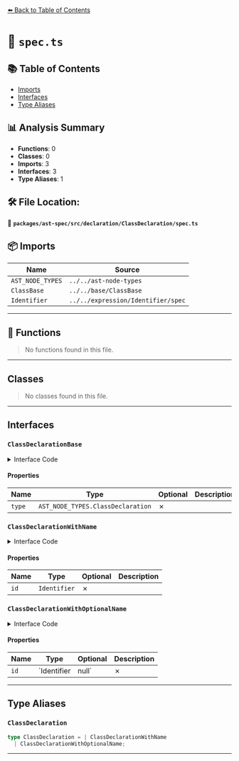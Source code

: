 [⬅️ Back to Table of Contents](../../../../../index.md)

# 📄 `spec.ts`

## 📚 Table of Contents

- [Imports](#imports)
- [Interfaces](#interfaces)
- [Type Aliases](#type-aliases)

## 📊 Analysis Summary

- **Functions**: 0
- **Classes**: 0
- **Imports**: 3
- **Interfaces**: 3
- **Type Aliases**: 1

## 🛠️ File Location:
📂 **`packages/ast-spec/src/declaration/ClassDeclaration/spec.ts`**

## 📦 Imports

| Name | Source |
|------|--------|
| `AST_NODE_TYPES` | `../../ast-node-types` |
| `ClassBase` | `../../base/ClassBase` |
| `Identifier` | `../../expression/Identifier/spec` |


---

## 🔧 Functions

> No functions found in this file.


---

## Classes

> No classes found in this file.


---

## Interfaces

### `ClassDeclarationBase`

<details><summary>Interface Code</summary>

```ts
interface ClassDeclarationBase extends ClassBase {
  type: AST_NODE_TYPES.ClassDeclaration;
}
```
</details>

#### Properties

| Name | Type | Optional | Description |
|------|------|----------|-------------|
| `type` | `AST_NODE_TYPES.ClassDeclaration` | ✗ |  |

### `ClassDeclarationWithName`

<details><summary>Interface Code</summary>

```ts
export interface ClassDeclarationWithName extends ClassDeclarationBase {
  id: Identifier;
}
```
</details>

#### Properties

| Name | Type | Optional | Description |
|------|------|----------|-------------|
| `id` | `Identifier` | ✗ |  |

### `ClassDeclarationWithOptionalName`

<details><summary>Interface Code</summary>

```ts
export interface ClassDeclarationWithOptionalName extends ClassDeclarationBase {
  id: Identifier | null;
}
```
</details>

#### Properties

| Name | Type | Optional | Description |
|------|------|----------|-------------|
| `id` | `Identifier | null` | ✗ |  |


---

## Type Aliases

### `ClassDeclaration`

```ts
type ClassDeclaration = | ClassDeclarationWithName
  | ClassDeclarationWithOptionalName;
```


---